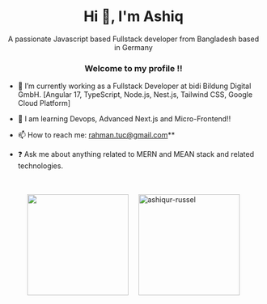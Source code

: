 

<h1 align="center">Hi 👋, I'm Ashiq</h1>
<div align="center">A passionate Javascript based Fullstack developer from Bangladesh based in Germany</div>  
  <h3 align="center">Welcome to my profile !!</h3>

- 🔭  I’m currently working as a Fullstack Developer at bidi Bildung Digital GmbH. [Angular 17, TypeScript, Node.js, Nest.js, Tailwind CSS, Google Cloud Platform]

- 🌱 I am learning Devops, Advanced Next.js and Micro-Frontend!!

- 📫 How to reach me: rahman.tuc@gmail.com**

- ❓ Ask me about anything related to MERN and MEAN stack and related technologies.  

<br/>  
  

<br/>  


<div style="display: flex; justify-content: center; gap: 20px;">
  <img src="https://github-readme-stats.vercel.app/api?username=ashiqur-russel&show_icons=true&count_private=true&hide_border=true" style="height: 200px; width: auto;" />
  <img src="https://github-readme-streak-stats.herokuapp.com/?user=ashiqur-russel&theme=default" alt="ashiqur-russel" style="height: 200px; width: auto;" />
</div>

</div>

